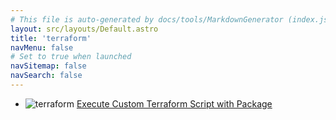 ```yaml
---
# This file is auto-generated by docs/tools/MarkdownGenerator (index.js)
layout: src/layouts/Default.astro
title: 'terraform'
navMenu: false
# Set to true when launched
navSitemap: false
navSearch: false
---
```


<ul>

<li>

![terraform](https://i.octopus.com/library/step-templates/terraform.png) [Execute Custom Terraform Script with Package](/integrations/terraform/execute-custom-terraform-script-with-package)

</li>
        
</ul>
